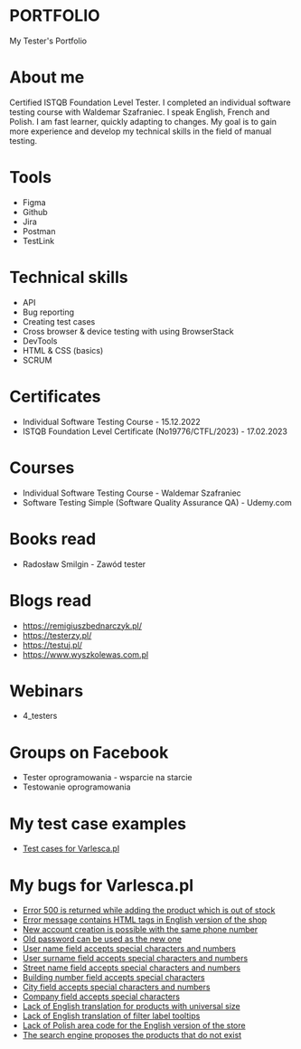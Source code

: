 # PORTFOLIO
My Tester's Portfolio
# About me
Certified ISTQB Foundation Level Tester. I completed an individual software testing course with Waldemar Szafraniec. I speak English, French and Polish. I am fast learner, quickly adapting to changes. My goal is to gain more experience and develop my technical skills in the field of manual testing.
# Tools
- Figma
- Github
- Jira
- Postman
- TestLink
# Technical skills
- API
- Bug reporting
- Creating test cases
- Cross browser & device testing with using BrowserStack
- DevTools
- HTML & CSS (basics)
- SCRUM
# Certificates
- Individual Software Testing Course - 15.12.2022
- ISTQB Foundation Level Certificate (No19776/CTFL/2023) - 17.02.2023
# Courses
- Individual Software Testing Course - Waldemar Szafraniec
- Software Testing Simple (Software Quality Assurance QA) - Udemy.com
# Books read
- Radosław Smilgin - Zawód tester
# Blogs read
- https://remigiuszbednarczyk.pl/
- https://testerzy.pl/
- https://testuj.pl/
- https://www.wyszkolewas.com.pl
# Webinars
- 4_testers
# Groups on Facebook
- Tester oprogramowania - wsparcie na starcie
- Testowanie oprogramowania
# My test case examples
- [Test cases for Varlesca.pl](https://drive.google.com/file/d/1K09i10EXYywqt4r7aSKQlPZ0xw-XVH2m/view?usp=share_link)
#  My bugs for Varlesca.pl
- [Error 500 is returned while adding the product which is out of stock](https://drive.google.com/file/d/1sYcHGV6-A6RLd8jMbgAc78lvFbuoWvpj/view)
- [Error message contains HTML tags in English version of the shop](https://drive.google.com/file/d/1J3HRHfncOirCZFiSCJC-pfMRElHb5vgp/view)
- [New account creation is possible with the same phone number](https://drive.google.com/file/d/1aRf1mqwgwTkbwAcOKoqlc8X5dq97nLwv/view)
- [Old password can be used as the new one](https://drive.google.com/file/d/1M-C13ANl1bMqZtLtfTj-bJTt1NSvGEJ2/view)
- [User name field accepts special characters and numbers](https://drive.google.com/file/d/1wvPeqQsLSZESNCAqGbm0XUtsMYyiPT4P/view)
- [User surname field accepts special characters and numbers](https://drive.google.com/file/d/1xH7RsH10nv2S8vLWkLPGJ3xQsYh23Wef/view)
- [Street name field accepts special characters and numbers](https://drive.google.com/file/d/1k244QKxTavYDzOie7_0LdFTHllR6EQZH/view)
- [Building number field accepts special characters](https://drive.google.com/file/d/1OCgbTqxFbW_pP8FNfECWNSoc73XGGUdM/view)
- [City field accepts special characters and numbers](https://drive.google.com/file/d/1T8l7yB0b2Ts8Pvo8BiUNImadwVVbncR2/view)
- [Company field accepts special characters](https://drive.google.com/file/d/1xHp1p06F-jgcnmWeIvdEivk4SYI-Ywcg/view)
- [Lack of English translation for products with universal size](https://drive.google.com/file/d/11ZXdLLXFGpd4fpUFYjit1JRwTWZP846W/view)
- [Lack of English translation of filter label tooltips](https://drive.google.com/file/d/1GsBFk7DjX_Xb3HxY3dzoxOwpWYj8ecMD/view)
- [Lack of Polish area code for the English version of the store](https://drive.google.com/file/d/1iFFnKiMVM8tFUbcDOqJ_uq1PUHMGMJGf/view)
- [The search engine proposes the products that do not exist](https://drive.google.com/file/d/1mlwsrXxKyyO63SMJykq7LU4QU1LW4Ze5/view)
